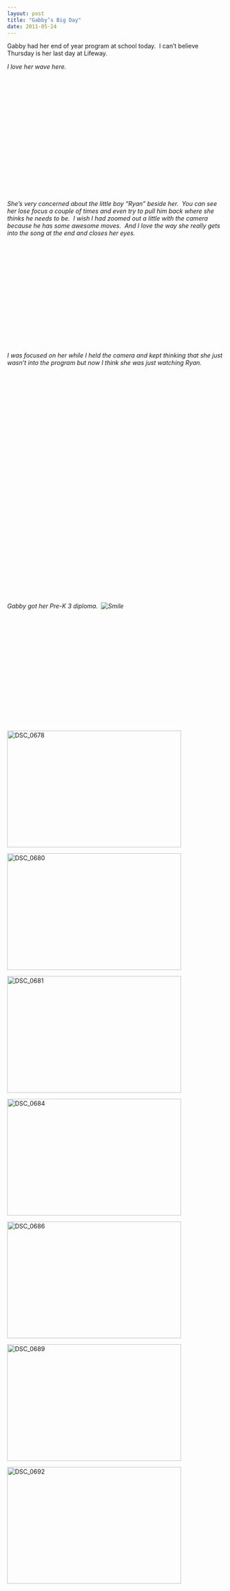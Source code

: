 ```yaml
---
layout: post
title: "Gabby’s Big Day"
date: 2011-05-24
---
```


<p>Gabby had her end of year program at school today.&#160; I can’t believe Thursday is her last day at Lifeway.&#160; </p>  <p><em>I love her wave here.&#160; </em>    <br />    <div style="padding-bottom: 0px; margin: 0px; padding-left: 0px; padding-right: 0px; display: inline; float: none; padding-top: 0px" id="scid:5737277B-5D6D-4f48-ABFC-DD9C333F4C5D:0b18c5c0-421f-40aa-bf97-aaa8f1774e04" class="wlWriterEditableSmartContent"><div><object width="448" height="252"><param name="movie" value="http://www.youtube.com/v/IkseytcQzTA?hl=en&amp;hd=1"></param><embed src="http://www.youtube.com/v/IkseytcQzTA?hl=en&amp;hd=1" type="application/x-shockwave-flash" width="448" height="252"></embed></object></div></div>    <br />    <br /><em>She’s very concerned about the little boy “Ryan” beside her.&#160; You can see her lose focus a couple of times and even try to pull him back where she thinks he needs to be.&#160; I wish I had zoomed out a little with the camera because he has some awesome moves.&#160; And I love the way she really gets into the song at the end and closes her eyes.&#160;&#160;&#160;&#160; </em>    <br />    <div style="padding-bottom: 0px; margin: 0px; padding-left: 0px; padding-right: 0px; display: inline; float: none; padding-top: 0px" id="scid:5737277B-5D6D-4f48-ABFC-DD9C333F4C5D:cd8317a6-6b41-4425-9d8c-6768f5ee9d3c" class="wlWriterEditableSmartContent"><div><object width="448" height="252"><param name="movie" value="http://www.youtube.com/v/39Tdcg55Mgw?hl=en&amp;hd=1"></param><embed src="http://www.youtube.com/v/39Tdcg55Mgw?hl=en&amp;hd=1" type="application/x-shockwave-flash" width="448" height="252"></embed></object></div></div> </p>  <p><em>I was focused on her while I held the camera and kept thinking that she just wasn’t into the program but now I think she was just watching Ryan.&#160; </em>    <br />    <div style="padding-bottom: 0px; margin: 0px; padding-left: 0px; padding-right: 0px; display: inline; float: none; padding-top: 0px" id="scid:5737277B-5D6D-4f48-ABFC-DD9C333F4C5D:02787695-8cc2-4795-9a42-7c5a70bd5357" class="wlWriterEditableSmartContent"><div><object width="448" height="252"><param name="movie" value="http://www.youtube.com/v/dhnP0t9tZB4?hl=en&amp;hd=1"></param><embed src="http://www.youtube.com/v/dhnP0t9tZB4?hl=en&amp;hd=1" type="application/x-shockwave-flash" width="448" height="252"></embed></object></div></div> </p>  <p>   <div style="padding-bottom: 0px; margin: 0px; padding-left: 0px; padding-right: 0px; display: inline; float: none; padding-top: 0px" id="scid:5737277B-5D6D-4f48-ABFC-DD9C333F4C5D:60ded6d1-619e-4eb0-a241-ae979d88de44" class="wlWriterEditableSmartContent"><div><object width="448" height="252"><param name="movie" value="http://www.youtube.com/v/E8XAvPARvyk?hl=en&amp;hd=1"></param><embed src="http://www.youtube.com/v/E8XAvPARvyk?hl=en&amp;hd=1" type="application/x-shockwave-flash" width="448" height="252"></embed></object></div></div> </p>  <p><em>Gabby got her Pre-K 3 diploma.&#160; <img style="border-bottom-style: none; border-left-style: none; border-top-style: none; border-right-style: none" class="wlEmoticon wlEmoticon-smile" alt="Smile" src="http://www.thepaladinos.com/image.axd?picture=Windows-Live-Writer/Gabbys-Big-Day/14F23972/wlEmoticon-smile.png" /></em>    <br />    <div style="padding-bottom: 0px; margin: 0px; padding-left: 0px; padding-right: 0px; display: inline; float: none; padding-top: 0px" id="scid:5737277B-5D6D-4f48-ABFC-DD9C333F4C5D:262d7dec-a90a-49af-8fc3-ad32eee48157" class="wlWriterEditableSmartContent"><div><object width="448" height="252"><param name="movie" value="http://www.youtube.com/v/Xg93btggTOk?hl=en&amp;hd=1"></param><embed src="http://www.youtube.com/v/Xg93btggTOk?hl=en&amp;hd=1" type="application/x-shockwave-flash" width="448" height="252"></embed></object></div></div> </p>  <p><a href="http://www.thepaladinos.com/image.axd?picture=Windows-Live-Writer/Gabbys-Big-Day/02E5F5E5/DSC_0678.jpg" target="_blank"><img style="background-image: none; border-bottom: 0px; border-left: 0px; margin: 0px; padding-left: 0px; padding-right: 0px; display: inline; border-top: 0px; border-right: 0px; padding-top: 0px" title="DSC_0678" border="0" alt="DSC_0678" src="http://www.thepaladinos.com/image.axd?picture=Windows-Live-Writer/Gabbys-Big-Day/154E469A/DSC_0678_thumb.jpg" width="404" height="270" /></a></p>  <p><a href="http://www.thepaladinos.com/image.axd?picture=Windows-Live-Writer/Gabbys-Big-Day/1409ADBB/DSC_0680.jpg" target="_blank"><img style="background-image: none; border-bottom: 0px; border-left: 0px; padding-left: 0px; padding-right: 0px; display: inline; border-top: 0px; border-right: 0px; padding-top: 0px" title="DSC_0680" border="0" alt="DSC_0680" src="http://www.thepaladinos.com/image.axd?picture=Windows-Live-Writer/Gabbys-Big-Day/312F55C5/DSC_0680_thumb.jpg" width="404" height="270" /></a></p>  <p><a href="http://www.thepaladinos.com/image.axd?picture=Windows-Live-Writer/Gabbys-Big-Day/696DCCDD/DSC_0681.jpg" target="_blank"><img style="background-image: none; border-bottom: 0px; border-left: 0px; padding-left: 0px; padding-right: 0px; display: inline; border-top: 0px; border-right: 0px; padding-top: 0px" title="DSC_0681" border="0" alt="DSC_0681" src="http://www.thepaladinos.com/image.axd?picture=Windows-Live-Writer/Gabbys-Big-Day/4C940C2E/DSC_0681_thumb.jpg" width="404" height="270" /></a></p>  <p><a href="http://www.thepaladinos.com/image.axd?picture=Windows-Live-Writer/Gabbys-Big-Day/76940A56/DSC_0684.jpg" target="_blank"><img style="background-image: none; border-bottom: 0px; border-left: 0px; padding-left: 0px; padding-right: 0px; display: inline; border-top: 0px; border-right: 0px; padding-top: 0px" title="DSC_0684" border="0" alt="DSC_0684" src="http://www.thepaladinos.com/image.axd?picture=Windows-Live-Writer/Gabbys-Big-Day/40626C3A/DSC_0684_thumb.jpg" width="404" height="270" /></a></p>  <p><a href="http://www.thepaladinos.com/image.axd?picture=Windows-Live-Writer/Gabbys-Big-Day/113080A3/DSC_0686.jpg" target="_blank"><img style="background-image: none; border-bottom: 0px; border-left: 0px; padding-left: 0px; padding-right: 0px; display: inline; border-top: 0px; border-right: 0px; padding-top: 0px" title="DSC_0686" border="0" alt="DSC_0686" src="http://www.thepaladinos.com/image.axd?picture=Windows-Live-Writer/Gabbys-Big-Day/3B5008BE/DSC_0686_thumb.jpg" width="404" height="270" /></a></p>  <p><a href="http://www.thepaladinos.com/image.axd?picture=Windows-Live-Writer/Gabbys-Big-Day/073B696B/DSC_0689.jpg" target="_blank"><img style="background-image: none; border-bottom: 0px; border-left: 0px; padding-left: 0px; padding-right: 0px; display: inline; border-top: 0px; border-right: 0px; padding-top: 0px" title="DSC_0689" border="0" alt="DSC_0689" src="http://www.thepaladinos.com/image.axd?picture=Windows-Live-Writer/Gabbys-Big-Day/5C9F888D/DSC_0689_thumb.jpg" width="404" height="270" /></a></p>  <p><a href="http://www.thepaladinos.com/image.axd?picture=Windows-Live-Writer/Gabbys-Big-Day/7B09C976/DSC_0692.jpg" target="_blank"><img style="background-image: none; border-bottom: 0px; border-left: 0px; padding-left: 0px; padding-right: 0px; display: inline; border-top: 0px; border-right: 0px; padding-top: 0px" title="DSC_0692" border="0" alt="DSC_0692" src="http://www.thepaladinos.com/image.axd?picture=Windows-Live-Writer/Gabbys-Big-Day/17570B97/DSC_0692_thumb.jpg" width="404" height="270" /></a></p>
